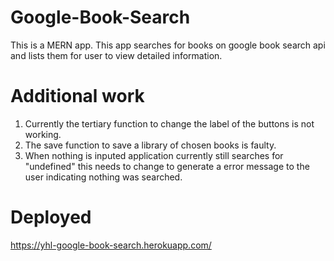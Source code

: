 # Google-Book-Search
This is a MERN app.
This app searches for books on google book search api and lists them for user to view detailed information.

# Additional work
1. Currently the tertiary function to change the label of the buttons is not working.
2. The save function to save a library of chosen books is faulty.
3. When nothing is inputed application currently still searches for "undefined" this needs to change to generate a error message to the user indicating nothing was searched.

# Deployed
https://yhl-google-book-search.herokuapp.com/
